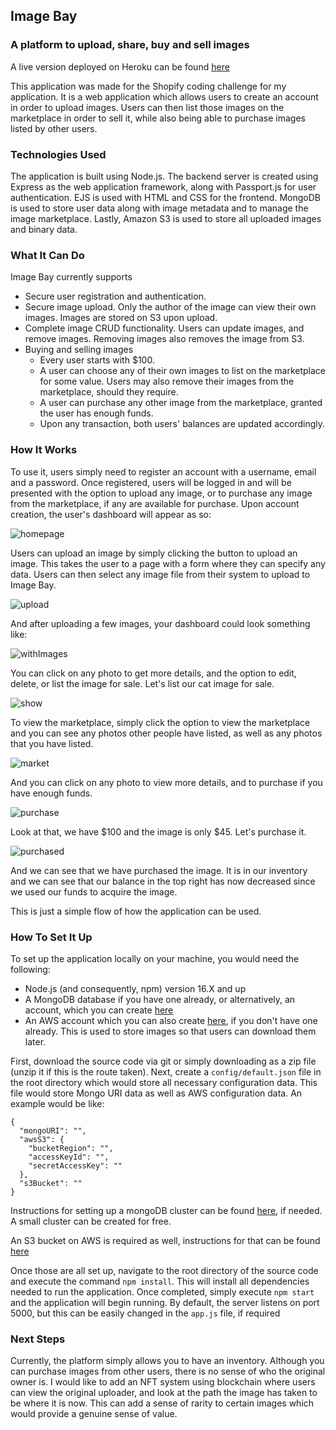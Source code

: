 ## Image Bay
### A platform to upload, share, buy and sell images

A live version deployed on Heroku can be found [here](https://whispering-bayou-81502.herokuapp.com/)

This application was made for the Shopify coding challenge for my application. It is a web application which allows users to create an account in order to upload images. Users can then list those images on the marketplace in order to sell it, while also being able to purchase images listed by other users. 


### Technologies Used
The application is built using Node.js. The backend server is created using Express as the web application framework, along with Passport.js for user authentication. EJS is used with HTML and CSS for the frontend. MongoDB is used to store user data along with image metadata and to manage the image marketplace. Lastly, Amazon S3 is used to store all uploaded images and binary data.

### What It Can Do
Image Bay currently supports
- Secure user registration and authentication.
- Secure image upload. Only the author of the image can view their own images. Images are stored on S3 upon upload.
- Complete image CRUD functionality. Users can update images, and remove images. Removing images also removes the image from S3.
- Buying and selling images
  - Every user starts with $100.
  - A user can choose any of their own images to list on the marketplace for some value. Users may also remove their images from the marketplace, should they require.
  - A user can purchase any other image from the marketplace, granted the user has enough funds.
  - Upon any transaction, both users' balances are updated accordingly. 

### How It Works

To use it, users simply need to register an account with a username, email and a password. Once registered, users will be logged in and will be presented with the option to upload any image, or to purchase any image from the marketplace, if any are available for purchase. Upon account creation, the user's dashboard will appear as so:

![homepage](screenshots/homepage.png)

Users can upload an image by simply clicking the button to upload an image. This takes the user to a page with a form where they can specify any data. Users can then select any image file from their system to upload to Image Bay.

![upload](screenshots/upload.png)

And after uploading a few images, your dashboard could look something like:

![withImages](screenshots/withImages.png)

You can click on any photo to get more details, and the option to edit, delete, or list the image for sale. Let's list our cat image for sale.

![show](screenshots/show.png)


To view the marketplace, simply click the option to view the marketplace and you can see any photos other people have listed, as well as any photos that you have listed.

![market](screenshots/market.png)

And you can click on any photo to view more details, and to purchase if you have enough funds.

![purchase](screenshots/purchase.png)

Look at that, we have $100 and the image is only $45. Let's purchase it.

![purchased](screenshots/purchased.png)

And we can see that we have purchased the image. It is in our inventory and we can see that our balance in the top right has now decreased since we used our funds to acquire the image.

This is just a simple flow of how the application can be used.


### How To Set It Up
To set up the application locally on your machine, you would need the following:
- Node.js (and consequently, npm) version 16.X and up
- A MongoDB database if you have one already, or alternatively, an account, which you can create [here](https://www.mongodb.com/cloud/atlas/signup)
- An AWS account which you can also create [here](https://aws.amazon.com/), if you don't have one already. This is used to store images so that users can download them later.

First, download the source code via git or simply downloading as a zip file (unzip it if this is the route taken). Next, create a `config/default.json` file in the root directory which would store all necessary configuration data. This file would store Mongo URI data as well as AWS configuration data. An example would be like:
```
{
  "mongoURI": "",
  "awsS3": {
    "bucketRegion": "",
    "accessKeyId": "",
    "secretAccessKey": ""
  },
  "s3Bucket": ""
}
```
Instructions for setting up a mongoDB cluster can be found [here](https://docs.atlas.mongodb.com/tutorial/create-new-cluster/), if needed. A small cluster can be created for free.

An S3 bucket on AWS is required as well, instructions for that can be found [here](https://docs.aws.amazon.com/AmazonS3/latest/userguide/create-bucket-overview.html)

Once those are all set up, navigate to the root directory of the source code and execute the command `npm install`. This will install all dependencies needed to run the application. Once completed, simply execute `npm start` and the application will begin running. By default, the server listens on port 5000, but this can be easily changed in the `app.js` file, if required


### Next Steps
Currently, the platform simply allows you to have an inventory. Although you can purchase images from other users, there is no sense of who the original owner is. I would like to add an NFT system using blockchain where users can view the original uploader, and look at the path the image has taken to be where it is now. This can add a sense of rarity to certain images which would provide a genuine sense of value.


